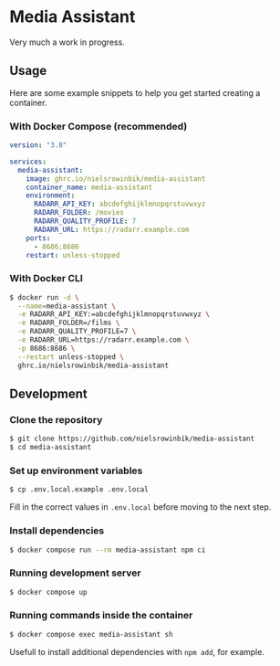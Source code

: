 # Media Assistant

Very much a work in progress.

## Usage

Here are some example snippets to help you get started creating a container.

### With Docker Compose (recommended)

```yaml
version: "3.8"

services:
  media-assistant:
    image: ghrc.io/nielsrowinbik/media-assistant
    container_name: media-assistant
    environment:
      RADARR_API_KEY: abcdefghijklmnopqrstuvwxyz
      RADARR_FOLDER: /movies
      RADARR_QUALITY_PROFILE: 7
      RADARR_URL: https://radarr.example.com
    ports:
      - 8686:8686
    restart: unless-stopped
```

### With Docker CLI

```bash
$ docker run -d \
  --name=media-assistant \
  -e RADARR_API_KEY:=abcdefghijklmnopqrstuvwxyz \
  -e RADARR_FOLDER=/films \
  -e RADARR_QUALITY_PROFILE=7 \
  -e RADARR_URL=https://radarr.example.com \
  -p 8686:8686 \
  --restart unless-stopped \
  ghrc.io/nielsrowinbik/media-assistant
```

## Development

### Clone the repository

```bash
$ git clone https://github.com/nielsrowinbik/media-assistant
$ cd media-assistant
```

### Set up environment variables

```bash
$ cp .env.local.example .env.local
```

Fill in the correct values in `.env.local` before moving to the next step.

### Install dependencies

```bash
$ docker compose run --rm media-assistant npm ci
```

### Running development server

```bash
$ docker compose up
```

### Running commands inside the container

```bash
$ docker compose exec media-assistant sh
```

Usefull to install additional dependencies with `npm add`, for example.
